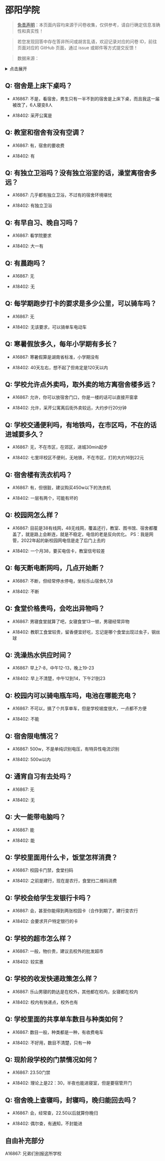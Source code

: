 # 邵阳学院

> [免责声明](https://colleges.chat/#_3)：本页面内容均来源于问卷收集，仅供参考，请自行确定信息准确性和真实性！

> 若您发现回答中存在答非所问或胡言乱语，欢迎记录对应的问卷 ID，前往页面对应的 GitHub 页面，通过 issue 或邮件等方式提交反馈！

> 数据来源：

<details><summary>点击展开</summary>
<ul>
<li>A16867: 匿名 (2023 年 02 月)</li>
<li>A18402: 匿名 (2023 年 06 月)</li>
</ul>
</details>

## Q: 宿舍是上床下桌吗？

- A16867: 不是，看宿舍，男生只有一半不到的宿舍是上床下桌，而且我这一届被改了，6人寝变8人

- A18402: 采芹公寓是

## Q: 教室和宿舍有没有空调？

- A16867: 有，宿舍的要收费

- A18402: 有

## Q: 有独立卫浴吗？没有独立浴室的话，澡堂离宿舍多远？

- A16867: 几乎都有独立卫浴，不过有的宿舍环境堪忧

- A18402: 有独立卫浴

## Q: 有早自习、晚自习吗？

- A16867: 看学院要求

- A18402: 大一有

## Q: 有晨跑吗？

- A16867: 无

- A18402: 无

## Q: 每学期跑步打卡的要求是多少公里，可以骑车吗？

- A16867: 无

- A18402: 无该要求，可以骑单车电动车

## Q: 寒暑假放多久，每年小学期有多长？

- A16867: 寒暑假算是湖南省标准，小学期没有

- A18402: 40天左右，想不起了但肯定是120天以内

## Q: 学校允许点外卖吗，取外卖的地方离宿舍楼多远？

- A16867: 允许，你可以放宿舍门口，你是一楼的话可以直接开窗拿

- A18402: 允许，采芹公寓离后街外卖较远，大约步行20分钟

## Q: 学校交通便利吗，有地铁吗，在市区吗，不在的话进城要多久？

- A16867: 无，不在市区，在郊区，进城30min起步

- A18402: 七里坪校区不便利，无地铁，不在市区，打的大约16到22元

## Q: 宿舍楼有洗衣机吗？

- A16867: 有，但很脏，建议购买450w以下的洗衣机

- A18402: 一层有两个，可能有坏的

## Q: 校园网怎么样？

- A16867: 目前是38有线网，48无线网，覆盖还行，教室、图书馆、宿舍都覆盖了，就是路上会断连，就是不稳定，电信的老是反向优化。
PS：我是网管，2022年起的新校园网电信是走了后门上去的

- A18402: 一个月38，要买电信卡，教室信号较差

## Q: 每天断电断网吗，几点开始断？

- A16867: 不断，但经常停水停电，坐标乐山宿舍6,7,8

- A18402: 不断

## Q: 食堂价格贵吗，会吃出异物吗？

- A16867: 男寝食堂就算了吧，女寝食堂13一顿，男寝经常异物

- A18402: 教职工食堂较贵，留香便宜好吃，忘记是哪个食堂出现过虫子，钢丝球

## Q: 洗澡热水供应时间？

- A16867: 早上7-8，中午12-13，晚上19-23

- A18402: 早上不清楚，中午12到14，下午21到23

## Q: 校园内可以骑电瓶车吗，电池在哪能充电？

- A16867: 不可以，搞了个共享单车，但是学校坡度很大，一点都不方便

- A18402: 不能

## Q: 宿舍限电情况？

- A16867: 500w，不是单纯识别电压，有特异性电流识别

- A18402: 500w以内

## Q: 通宵自习有去处吗？

- A16867: 无

- A18402: 无

## Q: 大一能带电脑吗？

- A16867: 能

- A18402: 能

## Q: 学校里面用什么卡，饭堂怎样消费？

- A16867: 校园卡门禁，食堂扫码

- A18402: 之前是建行，现在是农行，食堂扫二维码消费

## Q: 学校会给学生发银行卡吗？

- A16867: 会，甚至你能得到两张校园卡（合作到期了，建行变农行

- A18402: 会要求开户特定银行的卡

## Q: 学校的超市怎么样？

- A16867: 一般，物价贵，建议去校外的批发超市

- A18402: 较实惠

## Q: 学校的收发快递政策怎么样？

- A16867: 乐山男寝的韵达是在校外，其他都在校内，女寝都在校内

- A18402: 校内有快递点，校外也有

## Q: 学校里面的共享单车数目与种类如何？

- A16867: 数目一般，种类都是一种，有收费电车

- A18402: 不好用，数目不清楚，只有一种

## Q: 现阶段学校的门禁情况如何？

- A16867: 23.50门禁

- A18402: 理论上是22：30，半夜也能进寝室，但是要宿管开门

## Q: 宿舍晚上查寝吗，封寝吗，晚归能回去吗？

- A16867: 会，经常查，22.50以后就算你晚归

- A18402: 偶尔查，有通知，不封能进

## 自由补充部分

A16867: 兄弟们别报这所学校